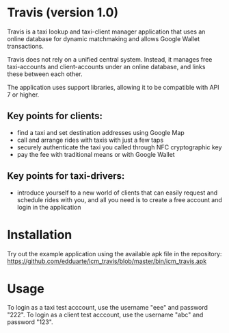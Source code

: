 Travis (version 1.0)
====================

Travis is a taxi lookup and taxi-client manager application that uses an online database for dynamic matchmaking and allows Google Wallet transactions.

Travis does not rely on a unified central system. Instead, it manages free taxi-accounts and client-accounts under an online database, and links these between each other.

The application uses support libraries, allowing it to be compatible with API 7 or higher.


Key points for clients:
-----------------
* find a taxi and set destination addresses using Google Map
* call and arrange rides with taxis with just a few taps
* securely authenticate the taxi you called through NFC cryptographic key 
* pay the fee with traditional means or with Google Wallet


Key points for taxi-drivers:
-----------------
* introduce yourself to a new world of clients that can easily request and schedule rides with you, and all you need is to create a free account and login in the application


Installation
============

Try out the example application using the available apk file in the repository:
https://github.com/edduarte/icm_travis/blob/master/bin/icm_travis.apk


Usage
=====


To login as a taxi test acccount, use the username "eee" and password "222".
To login as a client test acccount, use the username "abc" and password "123".

